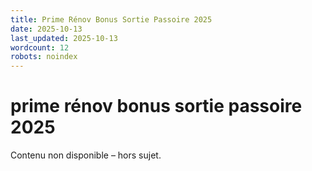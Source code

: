 ```yaml
---
title: Prime Rénov Bonus Sortie Passoire 2025
date: 2025-10-13
last_updated: 2025-10-13
wordcount: 12
robots: noindex
---
```


# prime rénov bonus sortie passoire 2025

Contenu non disponible – hors sujet.